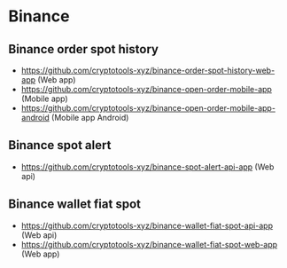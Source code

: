 # Binance

## Binance order spot history
- https://github.com/cryptotools-xyz/binance-order-spot-history-web-app (Web app)
- https://github.com/cryptotools-xyz/binance-open-order-mobile-app (Mobile app)
- https://github.com/cryptotools-xyz/binance-open-order-mobile-app-android (Mobile app Android)

## Binance spot alert 
- https://github.com/cryptotools-xyz/binance-spot-alert-api-app (Web api)

## Binance wallet fiat spot
- https://github.com/cryptotools-xyz/binance-wallet-fiat-spot-api-app (Web api)
- https://github.com/cryptotools-xyz/binance-wallet-fiat-spot-web-app (Web app)
